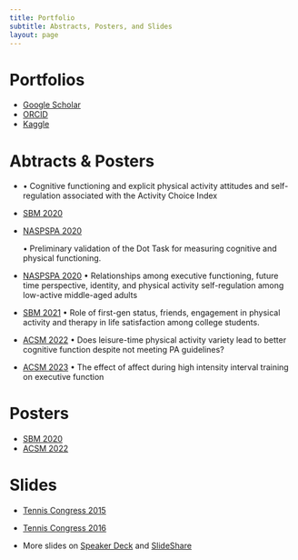 ```yaml
---
title: Portfolio
subtitle: Abstracts, Posters, and Slides
layout: page
---
```


# Portfolios

- [Google Scholar](https://scholar.google.com/citations?user=spBAJigAAAAJ&hl=en)
- [ORCID](https://orcid.org/my-orcid?orcid=0000-0001-5606-2225)
- [Kaggle](https://www.kaggle.com/johnadamek)


# Abtracts & Posters

+ [SBM 2020]: "ACSM_Abstract2022.pdf"

  • Cognitive functioning and explicit physical activity attitudes and self-regulation associated with the Activity Choice Index
+ [SBM 2020](ACSM_Abstract2022.pdf)
+ [NASPSPA 2020](https://f1000research.com/posters/8-1310)

  • Preliminary validation of the Dot Task for measuring cognitive and physical functioning. 
+ [NASPSPA 2020](https://f1000research.com/posters/8-1310)
  • Relationships among executive functioning, future time perspective, identity, and physical activity self-regulation among low-active middle-aged adults
+ [SBM 2021](https://f1000research.com/posters/8-1310)
  • Role of first-gen status, friends, engagement in physical activity and therapy in life satisfaction among college students. 
+ [ACSM 2022](https://f1000research.com/posters/8-1310)
  • Does leisure-time physical activity variety lead to better cognitive function despite not meeting PA guidelines? 
+ [ACSM 2023](https://f1000research.com/posters/8-1310)
  • The effect of affect during high intensity interval training on executive function 


# Posters

+ [SBM 2020](https://github.com/adamek2120/adamek2120.github.io/files/10523918/SBM_JA_2020.pdf)
+ [ACSM 2022](https://github.com/adamek2120/adamek2120.github.io/files/10523923/ACSM.Poster_Final.pdf)




# Slides

+ [Tennis Congress 2015](https://sjackman.ca/tigmint-recomb-slides/)
+ [Tennis Congress 2016](https://sjackman.ca/tigmint-recomb-slides/)


+ More slides on [Speaker Deck](https://www.slideshare.net/shaunjackman) and [SlideShare](https://speakerdeck.com/sjackman)

